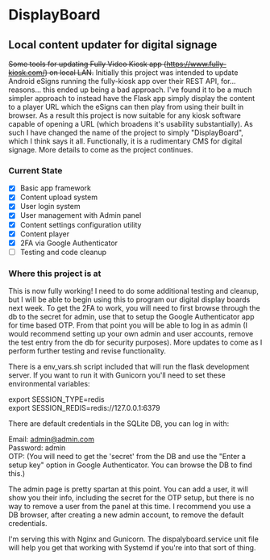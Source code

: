 # DisplayBoard

## Local content updater for digital signage

~~Some tools for updating Fully Video Kiosk app (https://www.fully-kiosk.com/) on local LAN.~~
Initially this project was intended to update Android eSigns running the fully-kiosk app over their REST API, for... reasons... this ended up being a bad approach.  I've found it to be a much simpler approach to instead have the Flask app simply display the content to a player URL which the eSigns can then play from using their built in browser.  As a result this project is now suitable for any kiosk software capable of opening a URL (which broadens it's usability substantially).  As such I have changed the name of the project to simply "DisplayBoard", which I think says it all.  Functionally, it is a rudimentary CMS for digital signage.  More details to come as the project continues.

### Current State
- [x] Basic app framework
- [x] Content upload system
- [x] User login system
- [x] User management with Admin panel
- [X] Content settings configuration utility
- [X] Content player
- [X] 2FA via Google Authenticator
- [ ] Testing and code cleanup

### Where this project is at

This is now fully working!  I need to do some additional testing and cleanup, but I will be able to begin using this to program our digital display boards next week.  To get the 2FA to work, you will need to first browse through the db to the secret for admin, use that to setup the Google Authenticator app for time based OTP.  From that point you will be able to log in as admin (I would recommend setting up your own admin and user accounts, remove the test entry from the db for security purposes).  More updates to come as I perform further testing and revise functionality.

There is a env_vars.sh script included that will run the flask development server.  If you want to run it with Gunicorn you'll need to set these environmental variables:

export SESSION_TYPE=redis<br />
export SESSION_REDIS=redis://127.0.0.1:6379<br />

There are default credentials in the SQLite DB, you can log in with:

Email: admin@admin.com<br />
Password: admin<br />
OTP: (You will need to get the 'secret' from the DB and use the "Enter a setup key" option in Google Authenticator.  You can browse the DB to find this.)<br />

The admin page is pretty spartan at this point.  You can add a user, it will show you their info, including the secret for the OTP setup, but there is no way to remove a user from the panel at this time.  I recommend you use a DB browser, after creating a new admin account, to remove the default credentials.

I'm serving this with Nginx and Gunicorn.  The dispalyboard.service unit file will help you get that working with Systemd if you're into that sort of thing.